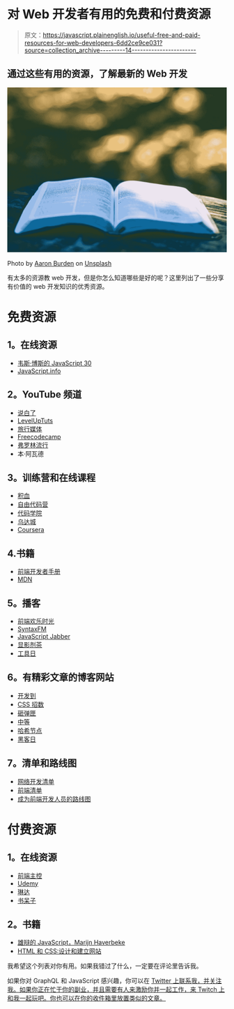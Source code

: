 # 对 Web 开发者有用的免费和付费资源

> 原文：<https://javascript.plainenglish.io/useful-free-and-paid-resources-for-web-developers-6dd2ce9ce031?source=collection_archive---------14----------------------->

## 通过这些有用的资源，了解最新的 Web 开发

![](img/3b7949d3fb61bf15873027c0c6156bd5.png)

Photo by [Aaron Burden](https://unsplash.com/@aaronburden?utm_source=medium&utm_medium=referral) on [Unsplash](https://unsplash.com?utm_source=medium&utm_medium=referral)

有太多的资源教 web 开发，但是你怎么知道哪些是好的呢？这里列出了一些分享有价值的 web 开发知识的优秀资源。

# 免费资源

## **1。在线资源**

*   [韦斯·博斯的 JavaScript 30](https://javascript30.com/)
*   [JavaScript.info](https://javascript.info/)

## **2。YouTube 频道**

*   [说白了](https://www.youtube.com/inplainenglishhq)
*   [LevelUpTuts](https://www.youtube.com/user/LevelUpTuts)
*   [旅行媒体](https://www.youtube.com/user/TechGuyWeb)
*   [Freecodecamp](https://www.youtube.com/channel/UC8butISFwT-Wl7EV0hUK0BQ)
*   [弗罗林流行](https://www.youtube.com/channel/UCeU-1X402kT-JlLdAitxSMA)
*   本·阿瓦德

## **3。训练营和在线课程**

*   [积血](https://www.stackademic.com)
*   [自由代码营](https://www.freecodecamp.org/)
*   [代码学院](https://www.codecademy.com/)
*   [乌达城](https://www.udacity.com/course/front-end-web-developer-nanodegree--nd0011)
*   [Coursera](https://www.coursera.org/learn/html-css-javascript-for-web-developers#syllabus)

## 4.**书籍**

*   [前端开发者手册](https://frontendmasters.com/books/front-end-handbook/2018/)
*   [MDN](https://developer.mozilla.org/en-US/docs/Learn)

## **5。播客**

*   [前端欢乐时光](https://frontendhappyhour.com/)
*   [SyntaxFM](https://syntax.fm/)
*   [JavaScript Jabber](https://devchat.tv/podcasts/js-jabber/)
*   [显影剂茶](https://spec.fm/podcasts/developer-tea)
*   [工具日](https://spec.fm/podcasts/toolsday)

## **6。有精彩文章的博客网站**

*   [开发到](https://dev.to/)
*   [CSS 招数](https://css-tricks.com/)
*   [砸弹匣](https://www.smashingmagazine.com/)
*   [中等](https://medium.com/)
*   [哈希节点](https://hashnode.com/)
*   [黑客日](https://hackernoon.com/)

## **7。清单和路线图**

*   [网络开发清单](https://github.com/shrutikapoor08/Learn-Web-Development-Checklist)
*   [前端清单](https://frontendchecklist.io/)
*   [成为前端开发人员的路线图](https://roadmap.sh/frontend)

# **付费资源**

## **1。在线资源**

*   [前端主控](https://frontendmasters.com/learn/beginner/)
*   [Udemy](https://www.udemy.com/)
*   [琳达](https://www.lynda.com/Web-training-tutorials/88-0.html)
*   [书呆子](https://egghead.io/)

## **2。书籍**

*   [雄辩的 JavaScript，Marijn Haverbeke](https://www.amazon.com/Eloquent-JavaScript-3rd-Introduction-Programming/dp/1593279507)
*   [HTML 和 CSS:设计和建立网站](https://www.goodreads.com/book/show/10361330-html-and-css)

我希望这个列表对你有用。如果我错过了什么，一定要在评论里告诉我。

如果你对 GraphQL 和 JavaScript 感兴趣，你可以在 [Twitter 上联系我，并关注我。如果你正在忙于你的副业，并且需要有人来激励你并一起工作，来 Twitch 上和我一起玩吧。你也可以在你的收件箱里放置类似的文章。](https://twitter.com/shrutikapoor08)